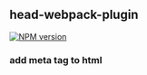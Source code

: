 ## head-webpack-plugin
[![NPM version](https://img.shields.io/npm/v/head-webpack-plugin?color=a1b858&label=)](https://github.com/songwuk/webpack-config-monorepo)
### add meta tag to html
